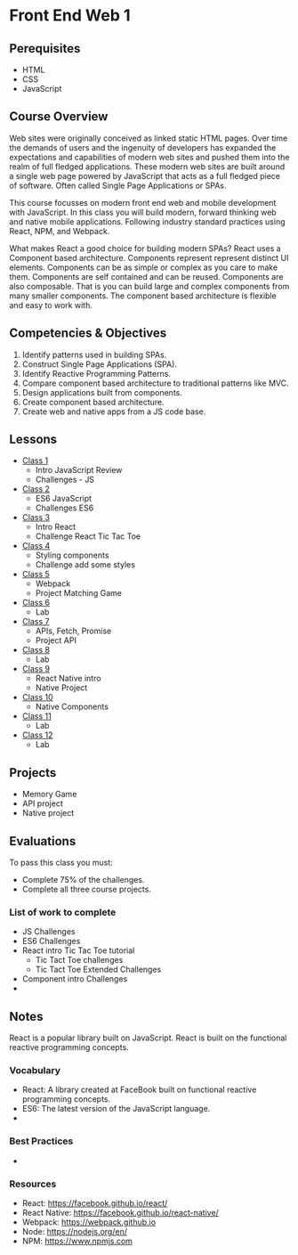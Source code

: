 # Front End Web 1

## Perequisites 

- HTML
- CSS
- JavaScript

## Course Overview

Web sites were originally conceived as linked static HTML pages. Over time the demands
of users and the ingenuity of developers has expanded the expectations and capabilities
of modern web sites and pushed them into the realm of full fledged applications. These
modern web sites are built around a single web page powered by JavaScript that acts as
a full fledged piece of software. Often called Single Page Applications or SPAs. 

This course focusses on modern front end web and mobile development with JavaScript. 
In this class you will build modern, forward thinking web and native mobile 
applications. Following industry standard practices using React, NPM, and Webpack. 

What makes React a good choice for building modern SPAs? React uses a Component 
based architecture. Components represent represent distinct UI elements. Components 
can be as simple or complex as you care to make them. Components are self contained 
and can be reused. Components are also composable. That is you can build large and 
complex components from many smaller components. The component based architecture is 
flexible and easy to work with.

## Competencies & Objectives 

1. Identify patterns used in building SPAs.
1. Construct Single Page Applications (SPA). 
1. Identify Reactive Programming Patterns.
1. Compare component based architecture to traditional patterns like MVC. 
1. Design applications built from components.
1. Create component based architecture. 
1. Create web and native apps from a JS code base. 

## Lessons 

- [Class 1](01-js-review-concepts)
  - Intro JavaScript Review
  - Challenges - JS
- [Class 2](02-es6-concepts)
  - ES6 JavaScript 
  - Challenges ES6
- [Class 3](03-react-intro)
  - Intro React
  - Challenge React Tic Tac Toe
- [Class 4](04-styling-components)
  - Styling components
  - Challenge add some styles
- [Class 5](05-webpack-intro)
  - Webpack 
  - Project Matching Game 
- [Class 6](06-lab)
  - Lab
- [Class 7](07-apis-fetch-promise)
  - APIs, Fetch, Promise
  - Project API
- [Class 8](08-lab)
  - Lab
- [Class 9](09-react-native)
  - React Native intro
  - Native Project
- [Class 10](10-native-components)
  - Native Components
- [Class 11](11-lab)
  - Lab
- [Class 12](12-lab)
  - Lab

## Projects 

- Memory Game
- API project
- Native project

## Evaluations

To pass this class you must: 

- Complete 75% of the challenges.
- Complete all three course projects. 

### List of work to complete

- JS Challenges
- ES6 Challenges
- React intro Tic Tac Toe tutorial
  - Tic Tact Toe challenges 
  - Tic Tact Toe Extended Challenges
- Component intro Challenges 
- 

## Notes 

React is a popular library built on JavaScript. 
React is built on the functional reactive programming 
concepts. 

### Vocabulary

- React: A library created at FaceBook built on 
functional reactive programming concepts. 
- ES6: The latest version of the JavaScript language.
- 

### Best Practices 

- 

### Resources

- React: https://facebook.github.io/react/
- React Native: https://facebook.github.io/react-native/
- Webpack: https://webpack.github.io
- Node: https://nodejs.org/en/
- NPM: https://www.npmjs.com
